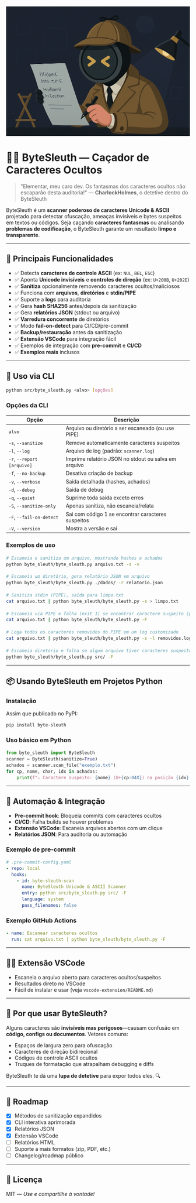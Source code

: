 ![ByteSleuth_Banner](/docs/assets/top_banner_a.png)

# 🕵️‍♂️ **ByteSleuth** — Caçador de Caracteres Ocultos

> "Elementar, meu caro dev. Os fantasmas dos caracteres ocultos não escaparão desta auditoria!"
> — **CharlockHolmes**, o detetive dentro do ByteSleuth

ByteSleuth é um **scanner poderoso de caracteres Unicode & ASCII** projetado para detectar ofuscação, ameaças invisíveis e bytes suspeitos em textos ou códigos. Seja caçando **caracteres fantasmas** ou analisando **problemas de codificação**, o ByteSleuth garante um resultado **limpo e transparente**.

---

## 🚀 **Principais Funcionalidades**
- ✅ Detecta **caracteres de controle ASCII** (ex: `NUL`, `BEL`, `ESC`)
- ✅ Aponta **Unicode invisíveis** e **controles de direção** (ex: `U+200B`, `U+202E`)
- ✅ **Sanitiza** opcionalmente removendo caracteres ocultos/maliciosos
- ✅ Funciona com **arquivos**, **diretórios** e **stdin/PIPE**
- ✅ Suporte a **logs** para auditoria
- ✅ Gera **hash SHA256** antes/depois da sanitização
- ✅ Gera **relatórios JSON** (stdout ou arquivo)
- ✅ **Varredura concorrente** de diretórios
- ✅ Modo **fail-on-detect** para CI/CD/pre-commit
- ✅ **Backup/restauração** antes da sanitização
- ✅ **Extensão VSCode** para integração fácil
- ✅ Exemplos de integração com **pre-commit** e **CI/CD**
- ✅ **Exemplos reais** inclusos

---

## 🔧 **Uso via CLI**

```bash
python src/byte_sleuth.py <alvo> [opções]
```

### **Opções da CLI**
| Opção | Descrição |
|-------|-----------|
| `alvo` | Arquivo ou diretório a ser escaneado (ou use PIPE) |
| `-s`, `--sanitize` | Remove automaticamente caracteres suspeitos |
| `-l`, `--log` | Arquivo de log (padrão: `scanner.log`) |
| `-r`, `--report [arquivo]` | Imprime relatório JSON no stdout ou salva em arquivo |
| `-f`, `--no-backup` | Desativa criação de backup |
| `-v`, `--verbose` | Saída detalhada (hashes, achados) |
| `-d`, `--debug` | Saída de debug |
| `-q`, `--quiet` | Suprime toda saída exceto erros |
| `-S`, `--sanitize-only` | Apenas sanitiza, não escaneia/relata |
| `-F`, `--fail-on-detect` | Sai com código 1 se encontrar caracteres suspeitos |
| `-V`, `--version` | Mostra a versão e sai |

### **Exemplos de uso**
```bash
# Escaneia e sanitiza um arquivo, mostrando hashes e achados
python byte_sleuth/byte_sleuth.py arquivo.txt -s -v

# Escaneia um diretório, gera relatório JSON em arquivo
python byte_sleuth/byte_sleuth.py ./dados/ -r relatorio.json

# Sanitiza stdin (PIPE), saída para limpo.txt
cat arquivo.txt | python byte_sleuth/byte_sleuth.py -s > limpo.txt

# Escaneia via PIPE e falha (exit 1) se encontrar caractere suspeito (para CI/pre-commit)
cat arquivo.txt | python byte_sleuth/byte_sleuth.py -F

# Loga todos os caracteres removidos do PIPE em um log customizado
cat arquivo.txt | python byte_sleuth/byte_sleuth.py -s -l removidos.log > limpo.txt

# Escaneia diretório e falha se algum arquivo tiver caracteres suspeitos (CI/pre-commit)
python byte_sleuth/byte_sleuth.py src/ -F
```

---

## 📦 **Usando ByteSleuth em Projetos Python**

### **Instalação**
Assim que publicado no PyPI:
```bash
pip install byte-sleuth
```

### **Uso básico em Python**
```python
from byte_sleuth import ByteSleuth
scanner = ByteSleuth(sanitize=True)
achados = scanner.scan_file("exemplo.txt")
for cp, nome, char, idx in achados:
    print(f"⚠️ Caractere suspeito: {nome} (U+{cp:04X}) na posição {idx} → {repr(char)}")
```

---

## 🔁 **Automação & Integração**
- **Pre-commit hook**: Bloqueia commits com caracteres ocultos
- **CI/CD**: Falha builds se houver problemas
- **Extensão VSCode**: Escaneia arquivos abertos com um clique
- **Relatórios JSON**: Para auditoria ou automação

### **Exemplo de pre-commit**
```yaml
# .pre-commit-config.yaml
- repo: local
  hooks:
    - id: byte-sleuth-scan
      name: ByteSleuth Unicode & ASCII Scanner
      entry: python src/byte_sleuth.py src/ -F
      language: system
      pass_filenames: false
```

### **Exemplo GitHub Actions**
```yaml
- name: Escanear caracteres ocultos
  run: cat arquivo.txt | python byte_sleuth/byte_sleuth.py -F
```

---

## 🧑‍💻 **Extensão VSCode**
- Escaneia o arquivo aberto para caracteres ocultos/suspeitos
- Resultados direto no VSCode
- Fácil de instalar e usar (veja `vscode-extension/README.md`)

---

## 🧠 **Por que usar ByteSleuth?**
Alguns caracteres são **invisíveis mas perigosos**—causam confusão em **código, configs ou documentos**. Vetores comuns:
- Espaços de largura zero para ofuscação
- Caracteres de direção bidirecional
- Códigos de controle ASCII ocultos
- Truques de formatação que atrapalham debugging e diffs

ByteSleuth te dá uma **lupa de detetive** para expor todos eles. 🔍

---

## 🚀 **Roadmap**
- [x] Métodos de sanitização expandidos
- [x] CLI interativa aprimorada
- [x] Relatórios JSON
- [x] Extensão VSCode
- [ ] Relatórios HTML
- [ ] Suporte a mais formatos (zip, PDF, etc.)
- [ ] Changelog/roadmap público

---

## 📄 **Licença**
MIT — *Use e compartilhe à vontade!*
